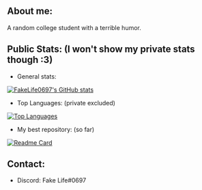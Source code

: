 ## About me:
A random college student with a terrible humor.


## Public Stats: (I won't show my private stats though :3)

- General stats:

[![FakeLife0697's GitHub stats](https://github-readme-stats.vercel.app/api?username=FakeLife0697&show_icons=true&theme=dark#gh-dark-mode-only)](https://github.com/anuraghazra/github-readme-stats)


- Top Languages: (private excluded)

[![Top Languages](https://github-readme-stats.vercel.app/api/top-langs/?username=FakeLife0697&size_weight=0.5&count_weight=0.5&hide=html,css&layout=pie)](https://github.com/anuraghazra/github-readme-stats)

- My best repository: (so far)

[![Readme Card](https://github-readme-stats.vercel.app/api/pin/?username=FakeLife0697&repo=HiddenBot-py&show_owner=true)](https://github.com/anuraghazra/github-readme-stats)


## Contact:
- Discord: Fake Life#0697

<!--
**FakeLife0697/FakeLife0697** is a ✨ _special_ ✨ repository because its `README.md` (this file) appears on your GitHub profile.

Here are some ideas to get you started:

- 🔭 I’m currently working on ...
- 🌱 I’m currently learning ...
- 👯 I’m looking to collaborate on ...
- 🤔 I’m looking for help with ...
- 💬 Ask me about ...
- 📫 How to reach me: ...
- 😄 Pronouns: ...
- ⚡ Fun fact: ...
-->
